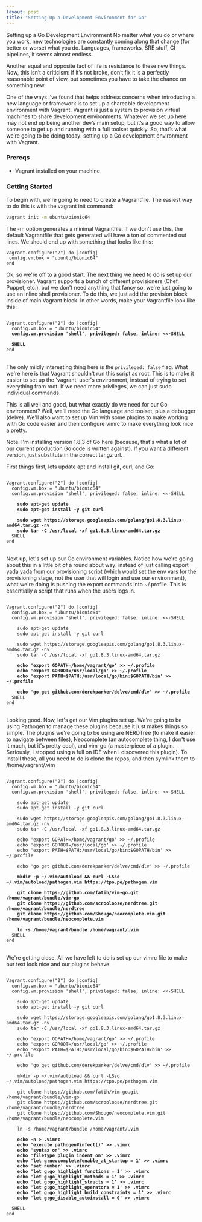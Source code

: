 ```yaml
---
layout: post
title: "Setting Up a Development Environment for Go"
---
```


Setting up a Go Development Environment
No matter what you do or where you work, new technologies are constantly coming along that change (for better or worse) what you do. Languages, frameworks, SRE stuff, CI pipelines, it seems almost endless.

Another equal and opposite fact of life is resistance to these new things. Now, this isn’t a criticism: if it’s not broke, don’t fix it is a perfectly reasonable point of view, but sometimes you have to take the chance on something new.

One of the ways I’ve found that helps address concerns when introducing a new language or framework is to set up a shareable development environment with Vagrant. Vagrant is just a system to provision virtual machines to share development environments. Whatever we set up here may not end up being another dev’s main setup, but it’s a good way to allow someone to get up and running with a full toolset quickly. So, that’s what we’re going to be doing today: setting up a Go development environment with Vagrant. 

### Prereqs
 - Vagrant installed on your machine

### Getting Started
To begin with, we're going to need to create a Vagrantfile. The easiest way to do this is with the vagrant init command:
```bash
vagrant init -m ubuntu/bionic64
```

The -m option generates a minimal Vagrantfile. If we don't use this, the default Vagrantfile that gets generated will have a ton of commented out lines. We should end up with something that looks like this:

 ```
Vagrant.configure("2") do |config|
  config.vm.box = "ubuntu/bionic64"
end
```

Ok, so we're off to a good start. The next thing we need to do is set up our provisioner. Vagrant supports a bunch of different provisioners (Chef, Puppet, etc.), but we don't need anything that fancy so, we're just going to use an inline shell provisioner. To do this, we just add the provision block inside of main Vagrant block. In other words, make your Vagrantfile look like this:

<pre>
<code>
Vagrant.configure("2") do |config|
  config.vm.box = "ubuntu/bionic64"
  <b>config.vm.provision 'shell', privileged: false, inline: <<-SHELL</b>

  <b>SHELL</b>
end
</code>
</pre>

The only mildly interesting thing here is the `privileged: false` flag. What we're here is that Vagrant shouldn't run this script as root. This is to make it easier to set up the 'vagrant' user's environment, instead of trying to set everything from root. If we need more privileges, we can just sudo individual commands.

This is all well and good, but what exactly do we need for our Go environment? Well, we'll need the Go language and toolset, plus a debugger (delve). We'll also want to set up Vim with some plugins to make working with Go code easier and then configure vimrc to make everything look nice a pretty.

Note: I'm installing version 1.8.3 of Go here (because, that's what a lot of our current production Go code is written against). If you want a different version, just substitute in the correct tar.gz url.

First things first, lets update apt and install git, curl, and Go:

<pre>
<code>
Vagrant.configure("2") do |config|
  config.vm.box = "ubuntu/bionic64"
  config.vm.provision 'shell', privileged: false, inline: <<-SHELL

    <b>sudo apt-get update</b>
    <b>sudo apt-get install -y git curl</b>
    
    <b>sudo wget https://storage.googleapis.com/golang/go1.8.3.linux-amd64.tar.gz -nv</b>
    <b>sudo tar -C /usr/local -xf go1.8.3.linux-amd64.tar.gz</b>
  SHELL
end
</code>
</pre>

Next up, let's set up our Go environment variables. Notice how we're going about this in a little bit of a round about way: instead of just calling export yada yada from our provisioning script (which would set the env vars for the provisioning stage, not the user that will login and use our environment), what we're doing is pushing the export commands into ~/.profile. This is essentially a script that runs when the users logs in.

<pre>
<code>
Vagrant.configure("2") do |config|
  config.vm.box = "ubuntu/bionic64"
  config.vm.provision 'shell', privileged: false, inline: <<-SHELL

    sudo apt-get update
    sudo apt-get install -y git curl
    
    sudo wget https://storage.googleapis.com/golang/go1.8.3.linux-amd64.tar.gz -nv
    sudo tar -C /usr/local -xf go1.8.3.linux-amd64.tar.gz

    <b>echo 'export GOPATH=/home/vagrant/go' >> ~/.profile</b>
    <b>echo 'export GOROOT=/usr/local/go' >> ~/.profile</b>
    <b>echo 'export PATH=$PATH:/usr/local/go/bin:$GOPATH/bin' >> ~/.profile</b>

    <b>echo 'go get github.com/derekparker/delve/cmd/dlv' >> ~/.profile</b>
  SHELL
end
</code>
</pre>

Looking good. Now, let's get our Vim plugins set up. We're going to be using Pathogen to manage these plugins because it just makes things so simple. The plugins we're going to be using are NERDTree (to make it easier to navigate between files), Neocomplete (an autocomplete thing, I don't use it much, but it's pretty cool), and vim-go (a masterpiece of a plugin. Seriously, I stopped using a full on IDE when I discovered this plugin). To install these, all you need to do is clone the repos, and then symlink them to /home/vagrant/.vim

<pre>
<code>
Vagrant.configure("2") do |config|
  config.vm.box = "ubuntu/bionic64"
  config.vm.provision 'shell', privileged: false, inline: <<-SHELL

    sudo apt-get update
    sudo apt-get install -y git curl
    
    sudo wget https://storage.googleapis.com/golang/go1.8.3.linux-amd64.tar.gz -nv
    sudo tar -C /usr/local -xf go1.8.3.linux-amd64.tar.gz

    echo 'export GOPATH=/home/vagrant/go' >> ~/.profile
    echo 'export GOROOT=/usr/local/go' >> ~/.profile
    echo 'export PATH=$PATH:/usr/local/go/bin:$GOPATH/bin' >> ~/.profile

    echo 'go get github.com/derekparker/delve/cmd/dlv' >> ~/.profile

    <b>mkdir -p ~/.vim/autoload && curl -LSso ~/.vim/autoload/pathogen.vim https://tpo.pe/pathogen.vim</b>

    <b>git clone https://github.com/fatih/vim-go.git /home/vagrant/bundle/vim-go</b>
    <b>git clone https://github.com/scrooloose/nerdtree.git /home/vagrant/bundle/nerdtree</b>
    <b>git clone https://github.com/Shougo/neocomplete.vim.git /home/vagrant/bundle/neocomplete.vim</b>

    <b>ln -s /home/vagrant/bundle /home/vagrant/.vim</b>
  SHELL
end
</code>
</pre>
We're getting close. All we have left to do is set up our vimrc file to make our text look nice and our plugins behave.

<pre>
<code>
Vagrant.configure("2") do |config|
  config.vm.box = "ubuntu/bionic64"
  config.vm.provision 'shell', privileged: false, inline: <<-SHELL

    sudo apt-get update
    sudo apt-get install -y git curl
    
    sudo wget https://storage.googleapis.com/golang/go1.8.3.linux-amd64.tar.gz -nv
    sudo tar -C /usr/local -xf go1.8.3.linux-amd64.tar.gz

    echo 'export GOPATH=/home/vagrant/go' >> ~/.profile
    echo 'export GOROOT=/usr/local/go' >> ~/.profile
    echo 'export PATH=$PATH:/usr/local/go/bin:$GOPATH/bin' >> ~/.profile

    echo 'go get github.com/derekparker/delve/cmd/dlv' >> ~/.profile

    mkdir -p ~/.vim/autoload && curl -LSso ~/.vim/autoload/pathogen.vim https://tpo.pe/pathogen.vim

    git clone https://github.com/fatih/vim-go.git /home/vagrant/bundle/vim-go
    git clone https://github.com/scrooloose/nerdtree.git /home/vagrant/bundle/nerdtree
    git clone https://github.com/Shougo/neocomplete.vim.git /home/vagrant/bundle/neocomplete.vim

    ln -s /home/vagrant/bundle /home/vagrant/.vim

    <b>echo -n > .vimrc</b>
    <b>echo 'execute pathogen#infect()' >> .vimrc</b>
    <b>echo 'syntax on' >> .vimrc</b>
    <b>echo 'filetype plugin indent on' >> .vimrc</b>
    <b>echo 'let g:neocomplete#enable_at_startup = 1' >> .vimrc</b>
    <b>echo 'set number' >> .vimrc</b>
    <b>echo 'let g:go_highlight_functions = 1' >> .vimrc</b>
    <b>echo 'let g:go_highlight_methods = 1' >> .vimrc</b>
    <b>echo 'let g:go_highlight_structs = 1' >> .vimrc</b>
    <b>echo 'let g:go_highlight_operators = 1' >> .vimrc</b>
    <b>echo 'let g:go_highlight_build_constraints = 1' >> .vimrc</b>
    <b>echo 'let g:go_disable_autoinstall = 0' >> .vimrc</b>

  SHELL
end
</code>
</pre>

